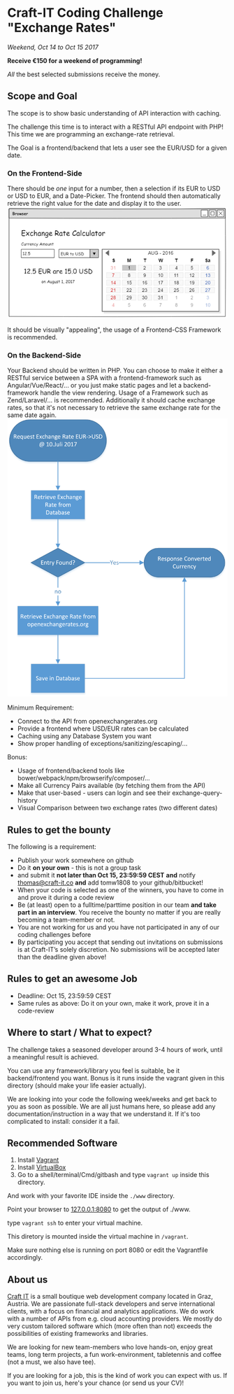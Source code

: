 # Craft-IT Coding Challenge "Exchange Rates"

_Weekend, Oct 14 to Oct 15 2017_

__Receive €150 for a weekend of programming!__

_All_ the best selected submissions receive the money.

## Scope and Goal

The scope is to show basic understanding of API interaction with caching.

The challenge this time is to interact with a RESTful API endpoint with PHP! This time we are programming an exchange-rate retrieval.

The Goal is a frontend/backend that lets a user see the EUR/USD for a given date.

### On the Frontend-Side
There should be _one_ input for a number, then a selection if its EUR to USD or USD to EUR, and a Date-Picker. The frontend should then automatically retrieve the right value for the date and display it to the user.
![browser_mockup](mockup_browser.png "Sketch of the UI")

It should be visually "appealing", the usage of a Frontend-CSS Framework is recommended.

### On the Backend-Side
Your Backend should be written in PHP. You can choose to make it either a RESTful service between a SPA with a frontend-framework such as Angular/Vue/React/... or you just make static pages and let a backend-framework handle the view rendering. Usage of a Framework such as Zend/Laravel/... is recommended.
Additionally it should cache exchange rates, so that it's not necessary to retrieve the same exchange rate for the same date again.
![data_flow](data_flow.png "Data Flow")


Minimum Requirement:
* Connect to the API from openexchangerates.org
* Provide a frontend where USD/EUR rates can be calculated
* Caching using any Database System you want
* Show proper handling of exceptions/sanitizing/escaping/...

Bonus:
* Usage of frontend/backend tools like bower/webpack/npm/browserify/composer/...
* Make all Currency Pairs available (by fetching them from the API)
* Make that user-based - users can login and see their exchange-query-history
* Visual Comparison between two exchange rates (two different dates)


## Rules to get the bounty
The following is a requirement:

* Publish your work somewhere on github
* Do it __on your own__ - this is not a group task
* and submit it __not later than Oct 15, 23:59:59 CEST__ **and** notify thomas@craft-it.co **and** add tomw1808 to your github/bitbucket!
* When your code is selected as one of the winners, you have to come in and prove it during a code review
* Be (at least) open to a fulltime/parttime position in our team __and take part in an interview__. You receive the bounty no matter if you are really becoming a team-member or not.
* You are not working for us and you have not participated in any of our coding challenges before
* By participating you accept that sending out invitations on submissions is at Craft-IT’s solely discretion. No submissions will be accepted later than the deadline given above!

## Rules to get an awesome Job

* Deadline: Oct 15, 23:59:59 CEST
* Same rules as above: Do it on your own, make it work, prove it in a code-review


## Where to start / What to expect?

The challenge takes a seasoned developer around 3-4 hours of work, until a meaningful result is achieved.

You can use any framework/library you feel is suitable, be it backend/frontend you want. Bonus is it runs inside the vagrant given in this directory (should make your life easier actually).

We are looking into your code the following week/weeks and get back to you as soon as possible. We are all just humans here, so please add any documentation/instruction in a way that we understand it. If it's too complicated to install: consider it a fail.

## Recommended Software

1. Install [Vagrant](https://www.vagrantup.com/)
2. Install [VirtualBox](https://www.virtualbox.org/)
3. Go to a shell/terminal/Cmd/gitbash and type `vagrant up` inside this directory.

And work with your favorite IDE inside the `./www` directory.

Point your browser to [127.0.0.1:8080](http://127.0.0.1:8080) to get the output of ./www.

type `vagrant ssh` to enter your virtual machine.

This diretory is mounted inside the virtual machine in `/vagrant`.

Make sure nothing else is running on port 8080 or edit the Vagrantfile accordingly.


## About us
[Craft IT](http://www.craft-it.co/) is a small boutique web development company located in Graz, Austria. We are passionate full-stack developers and serve international clients, with a focus on financial and analytics applications. We do work with a number of APIs from e.g. cloud accounting providers. We mostly do very custom tailored software which (more often than not) exceeds the possibilities of existing frameworks and libraries.

We are looking for new team-members who love hands-on, enjoy great teams, long term projects, a fun work-environment, tabletennis and coffee (not a must, we also have tee).

If you are looking for a job, this is the kind of work you can expect with us. If you want to join us, here's your chance (or send us your CV)!
